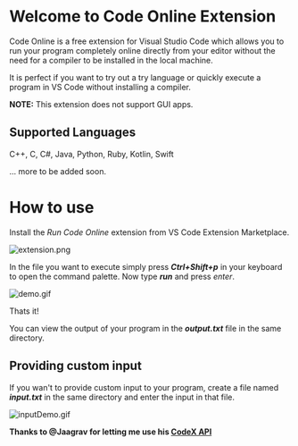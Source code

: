 # Welcome to Code Online Extension

Code Online is a free extension for  Visual Studio Code which allows you to run your program completely online directly from your editor without the need for a compiler to be installed in the local machine.

It is perfect if you want to try out a try language or quickly execute a program in VS Code without installing a compiler.

**NOTE:**
This extension does not support GUI apps.

## Supported Languages
C++, C, C#, Java, Python, Ruby, Kotlin, Swift

... more to be added soon.


# How to use

Install the *Run Code Online* extension from VS Code Extension Marketplace.

![extension.png](https://i.ibb.co/jLHktgL/Screenshot-4.png)

In the file you want to execute simply press ***Ctrl+Shift+p*** in your keyboard to open the command palette. 
Now type ***run*** and press *enter*.

![demo.gif](https://s10.gifyu.com/images/Code-Online1.gif)

Thats it!

You can view the output of your program in the ***output.txt*** file in the same directory.

## Providing custom input

If you wan't to provide custom input to your program, create a file named ***input.txt*** in the same directory and enter the input in that file.

![inputDemo.gif](https://s10.gifyu.com/images/Code-Online2.gif)

**Thanks to @Jaagrav for letting me use his [CodeX API](https://github.com/Jaagrav/CodeX)**

